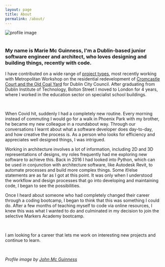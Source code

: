 ```yaml
---
layout: page
title: About
permalink: /about/
---
```


<div class="profile-image"> 
  <img class="profile-image" src="../public/hobbies/Profile.png" alt="profile image" >
</div>
<br>

### My name is Marie Mc Guinness, I'm a Dublin-based junior software engineer and architect, who loves designing and building things, recently with code. 

I have contributed on a wide range of [project types](https://mmguinness.github.io/portfolio/portfolio/2022/06/05/Architecture-portfolio.html), most recently working with Metropolitan Workshop on the residential redevelopment of [Cromcastle Court and the Old Coal Yard](https://mmguinness.github.io/portfolio/CV/#employment) for Dublin City Council. After graduating from Dublin Institute of Technology, Bolton Street I moved to London for 4 years, where I worked in the education sector on specialist school buildings.

<br>

When Covid hit, suddenly I had a completely new routine. Every morning instead of commuting I would go for a walk in Phoenix Park with my brother, he became my new colleague in a roundabout way. Through our conversations I learnt about what a software developer does day-to-day, and how creative the process is. As a person who looks for efficiency and appreciates well designed things, I was intrigued.

Working in architecture involves a lot of information, including 2D and 3D representations of designs, my roles frequently had me exploring new software to achieve this. Back in 2016 I had looked into Python, which can be used in conjunction with architecture software, like Autodesk Revit, to automate processes and build more complex things. Some if/else statements are as far as I got at this point. It was only when I understood the workflow and design processes that go into developing and maintaining code, I began to see the possibilities.

Once I heard about someone who had completely changed their career through a coding bootcamp, I began to think that this was something I could do. After a few months of teaching myself to code via online resources, I knew this was what I wanted to do and culminated in my decision to join the selective Markers Academy bootcamp.

<br>

I am looking for a career that lets me work on interesting new projects and continue to learn.

<br>

_Profile image by [John Mc Guinness](https://www.johnmcguinness.art)_
